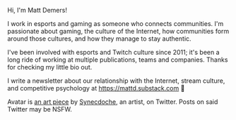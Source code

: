 Hi, I'm Matt Demers!

I work in esports and gaming as someone who connects communities. I'm passionate about gaming, the culture of the Internet, how communities form around those cultures, and how they manage to stay authentic. 

I've been involved with esports and Twitch culture since 2011; it's been a long ride of working at multiple publications, teams and companies. Thanks for checking my little bio out.

I write a newsletter about our relationship with the Internet, stream culture, and competitive psychology at https://mattd.substack.com 📩

Avatar is [an art piece](https://twitter.com/synecdoche445/status/1485006524502229002) by [Synecdoche](https://twitter.com/synecdoche445), an artist, on Twitter. Posts on said Twitter may be NSFW.
